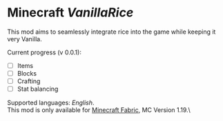 
# Minecraft *VanillaRice*
This mod aims to seamlessly integrate rice  into the game while keeping it very Vanilla.

Current progress (v 0.0.1):
 - [ ] Items
 - [ ] Blocks
 - [ ] Crafting
 - [ ] Stat balancing

Supported languages: *English*.\
This mod is only available for [Minecraft Fabric](https://fabricmc.net/), MC Version 1.19.\
